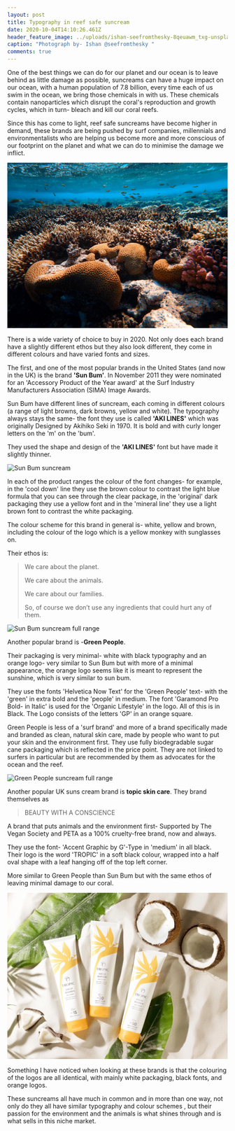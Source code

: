 ```yaml
---
layout: post
title: Typography in reef safe suncream
date: 2020-10-04T14:10:26.461Z
header_feature_image: ../uploads/ishan-seefromthesky-8qeuawm_txg-unsplash.jpg
caption: "Photograph by- Ishan @seefromthesky "
comments: true
---
```

One of the best things we can do for our planet and our ocean is to leave behind as little damage as possible, suncreams can have a huge impact on our ocean, with a human population of 7.8 billion, every time each of us swim in the ocean, we bring those chemicals in with us. These chemicals contain nanoparticles which disrupt the coral's reproduction and growth cycles, which in turn- bleach and kill our coral reefs. 

Since this has come to light, reef safe suncreams have become higher in demand, these brands are being pushed by surf companies, millennials and environmentalists who are helping us become more and more conscious of our footprint on the planet and what we can do to minimise the damage we inflict.

![Photograph by- Francesco Ungaro](../uploads/francesco-ungaro-p0sbmtjxszc-unsplash.jpg)

There is a wide variety of choice to buy in 2020. Not only does each brand have a slightly different ethos but they also look different, they come in different colours and have varied fonts and sizes. 

The first, and one of the most popular brands in the United States (and now in the UK) is the brand **'Sun Bum'**. In November 2011 they were nominated for an 'Accessory Product of the Year award' at the Surf Industry Manufacturers Association (SIMA) Image Awards. 

Sun Bum have different lines of suncream, each coming in different colours (a range of light browns, dark browns, yellow and white). The typography always stays the same- the font they use is called **'AKI LINES'** which was originally Designed by Akihiko Seki in 1970. It is bold and with curly longer letters on the 'm' on the 'bum'. 

They used the shape and design of the **'AKI LINES'** font but have made it slightly thinner.

![Sun Bum suncream](../uploads/sun-bum.jpeg)

In each of the product ranges the colour of the font changes- for example, in the 'cool down' line they use the brown colour to contrast the light blue formula that you can see through the clear package, in the 'original' dark packaging they use a yellow font and in the 'mineral line' they use a  light brown font to contrast the white packaging. 

The colour scheme for this brand in general is- white, yellow and brown, including the colour of the logo which is a yellow monkey with sunglasses on. 

Their ethos is: 

> We care about the planet.
>
> We care about the animals.
>
> We care about our families.
>
> So, of course we don’t use any ingredients that could hurt any of them.

![Sun Bum suncream full range](../uploads/sunbum-2.jpg)

Another popular brand is -**Green People**. 

Their packaging is very minimal- white with black typography and an orange logo- very similar to Sun Bum but with more of a minimal appearance, the orange logo seems like it is meant to represent the sunshine, which is very similar to sun bum. 

They use the fonts 'Helvetica Now Text' for the 'Green People' text- with the 'green' in extra bold and the 'people' in medium. The font 'Garamond Pro Bold- in Italic' is used for the 'Organic Lifestyle' in the logo. All of this is in Black. The Logo consists of the letters 'GP' in an orange square.

Green People is less of a 'surf brand' and more of a brand specifically made and branded as clean, natural skin care, made by people who want to put your skin and the environment first. They use fully biodegradable sugar cane packaging which is reflected in the price point. They are not linked to surfers in particular but are recommended by them as advocates for the ocean and the reef. 

![Green People suncream full range](../uploads/green-people-1.png)

Another popular UK suns cream brand is **topic skin care**. They brand themselves as

>  BEAUTY WITH A CONSCIENCE

A brand that puts animals and the environment first- Supported by The Vegan Society and PETA as a 100% cruelty-free brand, now and always.

They use the font- 'Accent Graphic by G'-Type in 'medium' in all black. Their logo is the word 'TROPIC' in a soft black colour, wrapped into a half oval shape with a leaf hanging off of the top left corner. 

More similar to Green People than Sun Bum but with the same ethos of leaving minimal damage to our coral.

![](../uploads/reef-suncream.webp)

Something I have noticed when looking at these brands is that the colouring of the logos are all identical, with mainly white packaging, black fonts, and orange logos.

These suncreams all have much in common and in more than one way, not only do they all have similar typography and colour schemes , but their passion for the environment and the animals is what shines through and is what sells in this niche market.